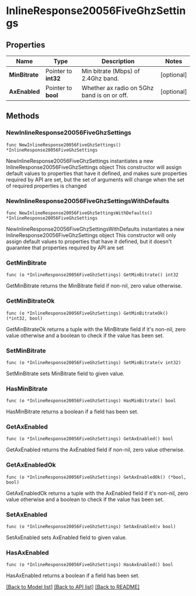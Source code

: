 # InlineResponse20056FiveGhzSettings

## Properties

Name | Type | Description | Notes
------------ | ------------- | ------------- | -------------
**MinBitrate** | Pointer to **int32** | Min bitrate (Mbps) of 2.4Ghz band. | [optional] 
**AxEnabled** | Pointer to **bool** | Whether ax radio on 5Ghz band is on or off. | [optional] 

## Methods

### NewInlineResponse20056FiveGhzSettings

`func NewInlineResponse20056FiveGhzSettings() *InlineResponse20056FiveGhzSettings`

NewInlineResponse20056FiveGhzSettings instantiates a new InlineResponse20056FiveGhzSettings object
This constructor will assign default values to properties that have it defined,
and makes sure properties required by API are set, but the set of arguments
will change when the set of required properties is changed

### NewInlineResponse20056FiveGhzSettingsWithDefaults

`func NewInlineResponse20056FiveGhzSettingsWithDefaults() *InlineResponse20056FiveGhzSettings`

NewInlineResponse20056FiveGhzSettingsWithDefaults instantiates a new InlineResponse20056FiveGhzSettings object
This constructor will only assign default values to properties that have it defined,
but it doesn't guarantee that properties required by API are set

### GetMinBitrate

`func (o *InlineResponse20056FiveGhzSettings) GetMinBitrate() int32`

GetMinBitrate returns the MinBitrate field if non-nil, zero value otherwise.

### GetMinBitrateOk

`func (o *InlineResponse20056FiveGhzSettings) GetMinBitrateOk() (*int32, bool)`

GetMinBitrateOk returns a tuple with the MinBitrate field if it's non-nil, zero value otherwise
and a boolean to check if the value has been set.

### SetMinBitrate

`func (o *InlineResponse20056FiveGhzSettings) SetMinBitrate(v int32)`

SetMinBitrate sets MinBitrate field to given value.

### HasMinBitrate

`func (o *InlineResponse20056FiveGhzSettings) HasMinBitrate() bool`

HasMinBitrate returns a boolean if a field has been set.

### GetAxEnabled

`func (o *InlineResponse20056FiveGhzSettings) GetAxEnabled() bool`

GetAxEnabled returns the AxEnabled field if non-nil, zero value otherwise.

### GetAxEnabledOk

`func (o *InlineResponse20056FiveGhzSettings) GetAxEnabledOk() (*bool, bool)`

GetAxEnabledOk returns a tuple with the AxEnabled field if it's non-nil, zero value otherwise
and a boolean to check if the value has been set.

### SetAxEnabled

`func (o *InlineResponse20056FiveGhzSettings) SetAxEnabled(v bool)`

SetAxEnabled sets AxEnabled field to given value.

### HasAxEnabled

`func (o *InlineResponse20056FiveGhzSettings) HasAxEnabled() bool`

HasAxEnabled returns a boolean if a field has been set.


[[Back to Model list]](../README.md#documentation-for-models) [[Back to API list]](../README.md#documentation-for-api-endpoints) [[Back to README]](../README.md)


